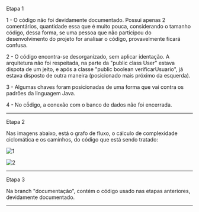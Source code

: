 Etapa 1 

1 - O código não foi devidamente documentado. Possui apenas 2 comentários, quantidade essa que é muito pouca, considerando o tamanho código, dessa forma, se uma pessoa que não participou do desenvolvimento do projeto for analisar o código, provavelmente ficará confusa.

2 - O código encontra-se desorganizado, sem aplicar identação. A arquitetura não foi respeitada, na parte da "public class User" estava dispota de um jeito, e após a classe "public boolean verificarUsuario", já estava disposto de outra maneira (posicionado mais próximo da esquerda).

3 - Algumas chaves foram posicionadas de uma forma que vai contra os padrões da linguagem Java.

4 - No cṍdigo, a conexão com o banco de dados não foi encerrada.

-------------------------------------------------

Etapa 2

Nas imagens abaixo, está o grafo de fluxo, o cálculo de complexidade ciclomática e os caminhos, do código que está sendo tratado: 

![1](https://github.com/axelkun02/TesteCaixaBranca/assets/113148503/448c6a07-beab-433a-81d7-fa53171fb4ec)

![2](https://github.com/axelkun02/TesteCaixaBranca/assets/113148503/a9534989-70bf-475f-8133-86db9f9101c1)

-------------------------------------------------

Etapa 3

Na branch "documentação", contém o código usado nas etapas anteriores, devidamente documentado.

-------------------------------------------------












